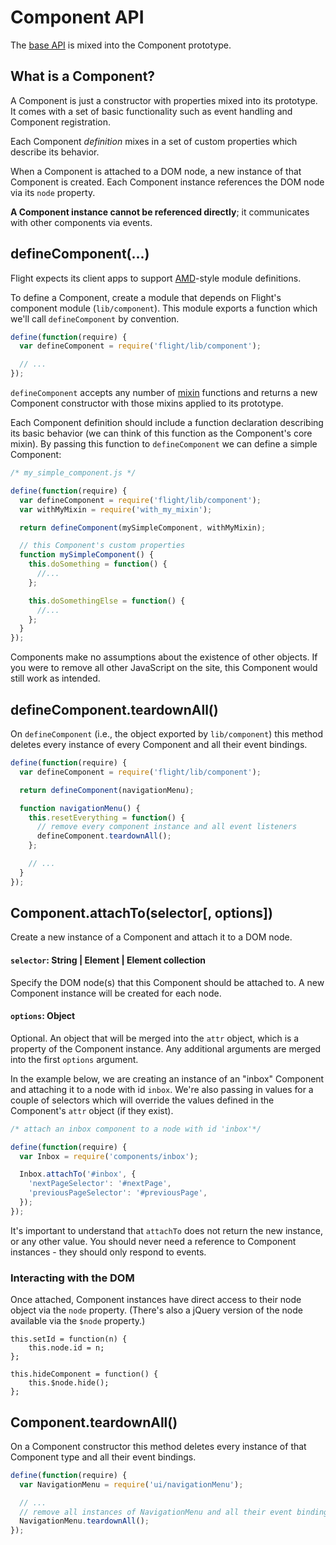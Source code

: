 # Component API

The [base API](base_api.md) is mixed into the Component prototype.

## What is a Component?

A Component is just a constructor with properties mixed into its prototype. It
comes with a set of basic functionality such as event handling and Component
registration.

Each Component _definition_ mixes in a set of custom properties which describe
its behavior.

When a Component is attached to a DOM node, a new instance of that Component is
created. Each Component instance references the DOM node via its `node`
property.

**A Component instance cannot be referenced directly**; it communicates with
other components via events.

<a name="defineComponent"></a>
## defineComponent(...)

Flight expects its client apps to support
[AMD](https://github.com/amdjs/amdjs-api/wiki/AMD)-style module definitions.

To define a Component, create a module that depends on Flight's component
module (`lib/component`). This module exports a function which we'll call
`defineComponent` by convention.

```js
define(function(require) {
  var defineComponent = require('flight/lib/component');

  // ...
});
```

`defineComponent` accepts any number of [mixin](mixin_api.md) functions and returns
a new Component constructor with those mixins applied to its prototype.

Each Component definition should include a function declaration describing its
basic behavior (we can think of this function as the Component's core mixin).
By passing this function to `defineComponent` we can define a simple
Component:

```js
/* my_simple_component.js */

define(function(require) {
  var defineComponent = require('flight/lib/component');
  var withMyMixin = require('with_my_mixin');

  return defineComponent(mySimpleComponent, withMyMixin);

  // this Component's custom properties
  function mySimpleComponent() {
    this.doSomething = function() {
      //...
    };

    this.doSomethingElse = function() {
      //...
    };
  }
});
```

Components make no assumptions about the existence of other objects. If you
were to remove all other JavaScript on the site, this Component would still
work as intended.

<a name="defineComponent.teardownAll"></a>
## defineComponent.teardownAll()

On `defineComponent` (i.e., the object exported by `lib/component`) this
method deletes every instance of every Component and all their event
bindings.

```js
define(function(require) {
  var defineComponent = require('flight/lib/component');

  return defineComponent(navigationMenu);

  function navigationMenu() {
    this.resetEverything = function() {
      // remove every component instance and all event listeners
      defineComponent.teardownAll();
    };

    // ...
  }
});
```

<a name="Component.attachTo"></a>
## Component.attachTo(selector[, options])

Create a new instance of a Component and attach it to a DOM node.

#### `selector`: String | Element | Element collection

Specify the DOM node(s) that this Component should be attached to. A new
Component instance will be created for each node.

#### `options`: Object

Optional. An object that will be merged into the `attr` object, which is a
property of the Component instance. Any additional arguments are merged into
the first `options` argument.

In the example below, we are creating an instance of an "inbox" Component and
attaching it to a node with id `inbox`. We're also passing in values for a
couple of selectors which will override the values defined in the Component's
`attr` object (if they exist).

```js
/* attach an inbox component to a node with id 'inbox'*/

define(function(require) {
  var Inbox = require('components/inbox');

  Inbox.attachTo('#inbox', {
    'nextPageSelector': '#nextPage',
    'previousPageSelector': '#previousPage',
  });
});
```

It's important to understand that `attachTo` does not return the new instance,
or any other value. You should never need a reference to Component instances -
they should only respond to events.

### Interacting with the DOM

Once attached, Component instances have direct access to their node object via
the `node` property. (There's also a jQuery version of the node available via
the `$node` property.)

```
this.setId = function(n) {
    this.node.id = n;
};

this.hideComponent = function() {
    this.$node.hide();
};
```

<a name="Component.teardownAll"></a>
## Component.teardownAll()

On a Component constructor this method deletes every instance of that Component
type and all their event bindings.

```js
define(function(require) {
  var NavigationMenu = require('ui/navigationMenu');

  // ...
  // remove all instances of NavigationMenu and all their event bindings
  NavigationMenu.teardownAll();
});
```
